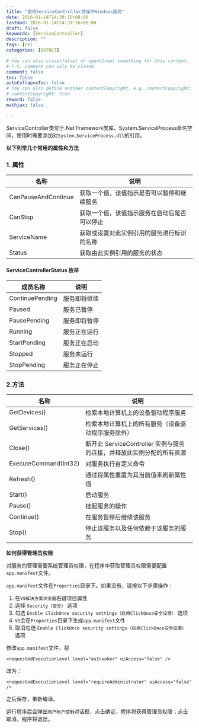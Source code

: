 ```yaml
---
title: "使用ServiceController类操作Windows服务"
date: 2016-01-14T14:39:16+08:00
lastmod: 2016-01-14T14:39:16+08:00
draft: false
keywords: [ServiceController]
description: ""
tags: [C#]
categories: [DOTNET]

# You can also close(false) or open(true) something for this content.
# P.S. comment can only be closed
comment: false
toc: false
autoCollapseToc: false
# You can also define another contentCopyright. e.g. contentCopyright: "This is another copyright."
# contentCopyright: true
reward: false
mathjax: false

---
```


ServiceController类位于.Net Framework类库、System.ServiceProcess命名空间，使用时需要添加对`System.ServiceProcess.dll`的引用。

**以下列举几个常用的属性和方法**

### 1. 属性

名称|说明
---|---
CanPauseAndContinue|获取一个值，该值指示是否可以暂停和继续服务
CanStop|获取一个值，该值指示服务在启动后是否可以停止
ServiceName|获取或设置对此实例引用的服务进行标识的名称
Status|获取由此实例引用的服务的状态

#### ServiceControllerStatus 枚举

成员名称|说明
---|---
ContinuePending|服务即将继续
Paused|服务已暂停
PausePending|服务即将暂停
Running|服务正在运行
StartPending|服务正在启动
Stopped|服务未运行
StopPending|服务正在停止


### 2.方法

名称|说明
---|---
GetDevices()|检索本地计算机上的设备驱动程序服务
GetServices()|检索本地计算机上的所有服务（设备驱动程序服务除外）
Close()|断开此 ServiceController 实例与服务的连接，并释放此实例分配的所有资源
ExecuteCommand(Int32)|对服务执行自定义命令
Refresh()|通过将属性重置为其当前值来刷新属性值
Start()|启动服务
Pause()|挂起服务的操作
Continue()|在服务暂停后继续该服务
Stop()|停止该服务以及任何依赖于该服务的服务

**如何获得管理员权限**

对服务的管理需要系统管理员权限，在程序中获取管理员权限需要配置`app.manifest`文件。

`app.manifest`文件在`Properties`目录下。如果没有，请按以下步骤操作：

1. 在`VS解决方案浏览器`右键项目属性
2. 选择 `Security（安全）` 选项
3. 勾选 `Enable ClickOnce security settings（启用ClickOnce安全设置）` 选项
4. `VS`会在`Properties`目录下生成`app.manifest`文件
5. 取消勾选 `Enable ClickOnce security settings（启用ClickOnce安全设置）` 选项

修改`app.manifest`文件，将

    <requestedExecutionLevel level="asInvoker" uiAccess="false" />

改为：

    <requestedExecutionLevel level="requireAdministrator" uiAccess="false" />

之后保存，重新编译。

运行程序后会弹出`用户帐户控制`对话框，点击确定，程序将获得管理员权限；点击取消，程序将退出。
